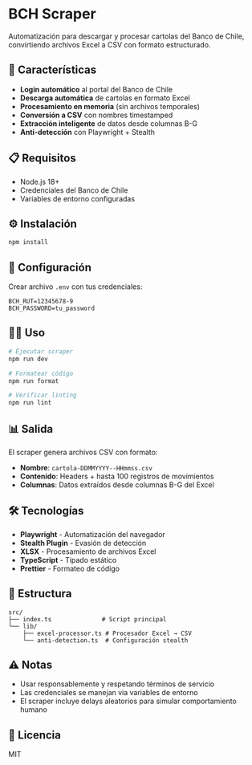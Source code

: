 # BCH Scraper

Automatización para descargar y procesar cartolas del Banco de Chile, convirtiendo archivos Excel a CSV con formato estructurado.

## 🚀 Características

- **Login automático** al portal del Banco de Chile
- **Descarga automática** de cartolas en formato Excel
- **Procesamiento en memoria** (sin archivos temporales)
- **Conversión a CSV** con nombres timestamped
- **Extracción inteligente** de datos desde columnas B-G
- **Anti-detección** con Playwright + Stealth

## 📋 Requisitos

- Node.js 18+
- Credenciales del Banco de Chile
- Variables de entorno configuradas

## ⚙️ Instalación

```bash
npm install
```

## 🔧 Configuración

Crear archivo `.env` con tus credenciales:

```env
BCH_RUT=12345678-9
BCH_PASSWORD=tu_password
```

## 🏃‍♂️ Uso

```bash
# Ejecutar scraper
npm run dev

# Formatear código
npm run format

# Verificar linting
npm run lint
```

## 📊 Salida

El scraper genera archivos CSV con formato:
- **Nombre**: `cartola-DDMMYYYY--HHmmss.csv`
- **Contenido**: Headers + hasta 100 registros de movimientos
- **Columnas**: Datos extraídos desde columnas B-G del Excel

## 🛠️ Tecnologías

- **Playwright** - Automatización del navegador
- **Stealth Plugin** - Evasión de detección
- **XLSX** - Procesamiento de archivos Excel
- **TypeScript** - Tipado estático
- **Prettier** - Formateo de código

## 📝 Estructura

```
src/
├── index.ts              # Script principal
└── lib/
    ├── excel-processor.ts # Procesador Excel → CSV
    └── anti-detection.ts  # Configuración stealth
```

## ⚠️ Notas

- Usar responsablemente y respetando términos de servicio
- Las credenciales se manejan via variables de entorno
- El scraper incluye delays aleatorios para simular comportamiento humano

## 📄 Licencia

MIT
